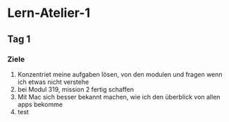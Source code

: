 # Lern-Atelier-1
## Tag 1
### Ziele
1. Konzentriet meine aufgaben lösen, von den modulen und fragen wenn ich etwas nicht verstehe
2. bei Modul 319, mission 2 fertig schaffen
3. Mit Mac sich besser bekannt machen, wie ich den überblick von allen apps bekomme
4. test